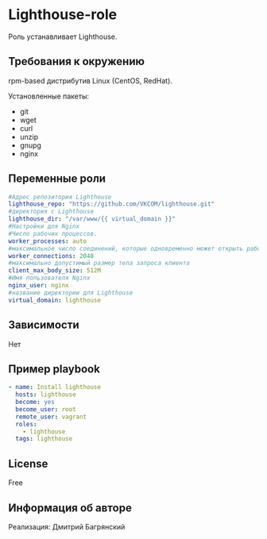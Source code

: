 Lighthouse-role
=========

Роль устанавливает Lighthouse.

Требования к окружению
------------

rpm-based дистрибутив Linux (CentOS, RedHat).

Установленные пакеты:
- git
- wget
- curl
- unzip
- gnupg
- nginx

Переменные роли
--------------
```YAML
#Адрес репозитория Lighthouse
lighthouse_repo: "https://github.com/VKCOM/lighthouse.git"
#директория с Lighthouse
lighthouse_dir: "/var/www/{{ virtual_domain }}"
#Настройки для Nginx
#Число рабочих процессов.
worker_processes: auto
#максимальное число соединений, которые одновременно может открыть рабочий процесс
worker_connections: 2048
#максимально допустимый размер тела запроса клиента
client_max_body_size: 512M
#Имя пользователя Nginx
nginx_user: nginx
#название директории для Lighthouse
virtual_domain: lighthouse
```

Зависимости
------------

Нет

Пример playbook
----------------
```YAML
- name: Install lighthouse
  hosts: lighthouse
  become: yes
  become_user: root
  remote_user: vagrant
  roles:
    - lighthouse
  tags: lighthouse
```
License
-------

Free

Информация об авторе
------------------

Реализация: Дмитрий Багрянский
